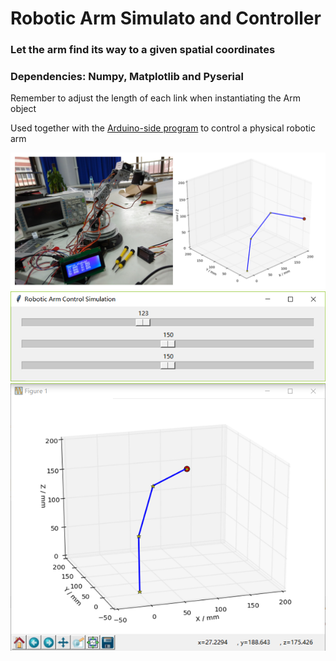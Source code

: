 # Robotic Arm Simulato and Controller
### Let the arm find its way to a given spatial coordinates
### Dependencies: Numpy, Matplotlib and Pyserial

Remember to adjust the length of each link when instantiating the Arm object

Used together with the [Arduino-side program](https://github.com/hanzhi713/Robotic-Arm-Protocol) to control a physical robotic arm

![demo](demo/Physical.PNG)
![slider](demo/slider.PNG)
![graph](demo/graph.PNG)